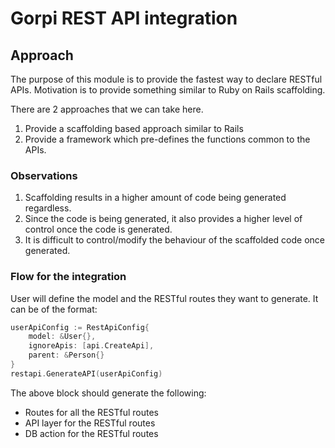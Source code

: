 # Gorpi REST API integration

## Approach
The purpose of this module is to provide the fastest
way to declare RESTful APIs. Motivation is to provide
something similar to Ruby on Rails scaffolding.

There are 2 approaches that we can take here.
1. Provide a scaffolding based approach similar to Rails
2. Provide a framework which pre-defines the functions common
to the APIs.


### Observations
1. Scaffolding results in a higher amount of code being generated
regardless.
2. Since the code is being generated, it also
provides a higher level of control once the code is generated.
3. It is difficult to control/modify the behaviour of the scaffolded
code once generated.

### Flow for the integration
User will define the model and the RESTful routes they want to generate.
It can be of the format:
```go
userApiConfig := RestApiConfig{
    model: &User{},
    ignoreApis: [api.CreateApi],
    parent: &Person{}
}
restapi.GenerateAPI(userApiConfig)
```

The above block should generate the following:
- Routes for all the RESTful routes
- API layer for the RESTful routes
- DB action for the RESTful routes
